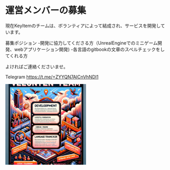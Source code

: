 # 運営メンバーの募集

現在KeyItemのチームは、ボランティアによって結成され、サービスを開発しています。

募集ポジション
-開発に協力してくださる方（UnrealEngineでのミニゲーム開発、webアプリケーション開発)
-各言語のgitbookの文章のスペルチェックをしてくれる方

よければご連絡くださいませ。

Telegram
https://t.me/+ZYYQN7AICnVhNDI1

<div style="display: flex; flex-direction: row; align-items: center;">
    <div style="max-width: 50%;">
        <img src="../images/recruit.webp" alt="recruit" style="max-width: 100%; height: auto;">
    </div>
    <div style="max-width: 50%;">
    </div>
</div>
